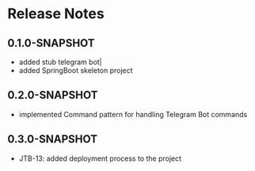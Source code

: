 # Release Notes

## 0.1.0-SNAPSHOT

* added stub telegram bot|
* added SpringBoot skeleton project

## 0.2.0-SNAPSHOT

* implemented Command pattern for handling Telegram Bot commands

## 0.3.0-SNAPSHOT

* JTB-13: added deployment process to the project